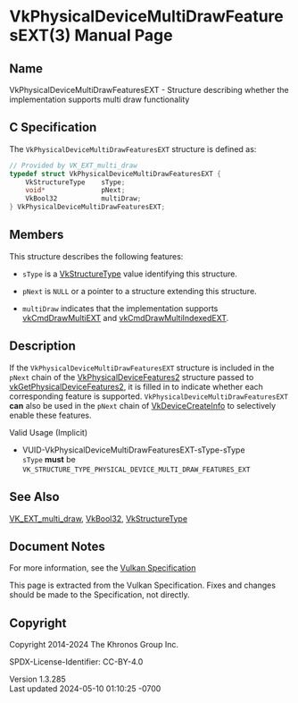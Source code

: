 # VkPhysicalDeviceMultiDrawFeaturesEXT(3) Manual Page

## Name

VkPhysicalDeviceMultiDrawFeaturesEXT - Structure describing whether the
implementation supports multi draw functionality



## <a href="#_c_specification" class="anchor"></a>C Specification

The `VkPhysicalDeviceMultiDrawFeaturesEXT` structure is defined as:

``` c
// Provided by VK_EXT_multi_draw
typedef struct VkPhysicalDeviceMultiDrawFeaturesEXT {
    VkStructureType    sType;
    void*              pNext;
    VkBool32           multiDraw;
} VkPhysicalDeviceMultiDrawFeaturesEXT;
```

## <a href="#_members" class="anchor"></a>Members

This structure describes the following features:

- `sType` is a [VkStructureType](https://registry.khronos.org/vulkan/specs/1.3-extensions/man/html/VkStructureType.html) value identifying
  this structure.

- `pNext` is `NULL` or a pointer to a structure extending this
  structure.

- <span id="features-multiDraw"></span> `multiDraw` indicates that the
  implementation supports [vkCmdDrawMultiEXT](https://registry.khronos.org/vulkan/specs/1.3-extensions/man/html/vkCmdDrawMultiEXT.html)
  and [vkCmdDrawMultiIndexedEXT](https://registry.khronos.org/vulkan/specs/1.3-extensions/man/html/vkCmdDrawMultiIndexedEXT.html).

## <a href="#_description" class="anchor"></a>Description

If the `VkPhysicalDeviceMultiDrawFeaturesEXT` structure is included in
the `pNext` chain of the
[VkPhysicalDeviceFeatures2](https://registry.khronos.org/vulkan/specs/1.3-extensions/man/html/VkPhysicalDeviceFeatures2.html) structure
passed to
[vkGetPhysicalDeviceFeatures2](https://registry.khronos.org/vulkan/specs/1.3-extensions/man/html/vkGetPhysicalDeviceFeatures2.html), it is
filled in to indicate whether each corresponding feature is supported.
`VkPhysicalDeviceMultiDrawFeaturesEXT` **can** also be used in the
`pNext` chain of [VkDeviceCreateInfo](https://registry.khronos.org/vulkan/specs/1.3-extensions/man/html/VkDeviceCreateInfo.html) to
selectively enable these features.

Valid Usage (Implicit)

- <a href="#VUID-VkPhysicalDeviceMultiDrawFeaturesEXT-sType-sType"
  id="VUID-VkPhysicalDeviceMultiDrawFeaturesEXT-sType-sType"></a>
  VUID-VkPhysicalDeviceMultiDrawFeaturesEXT-sType-sType  
  `sType` **must** be
  `VK_STRUCTURE_TYPE_PHYSICAL_DEVICE_MULTI_DRAW_FEATURES_EXT`

## <a href="#_see_also" class="anchor"></a>See Also

[VK_EXT_multi_draw](https://registry.khronos.org/vulkan/specs/1.3-extensions/man/html/VK_EXT_multi_draw.html), [VkBool32](https://registry.khronos.org/vulkan/specs/1.3-extensions/man/html/VkBool32.html),
[VkStructureType](https://registry.khronos.org/vulkan/specs/1.3-extensions/man/html/VkStructureType.html)

## <a href="#_document_notes" class="anchor"></a>Document Notes

For more information, see the <a
href="https://registry.khronos.org/vulkan/specs/1.3-extensions/html/vkspec.html#VkPhysicalDeviceMultiDrawFeaturesEXT"
target="_blank" rel="noopener">Vulkan Specification</a>

This page is extracted from the Vulkan Specification. Fixes and changes
should be made to the Specification, not directly.

## <a href="#_copyright" class="anchor"></a>Copyright

Copyright 2014-2024 The Khronos Group Inc.

SPDX-License-Identifier: CC-BY-4.0

Version 1.3.285  
Last updated 2024-05-10 01:10:25 -0700
